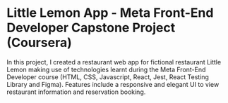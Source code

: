 # Little Lemon App - Meta Front-End Developer Capstone Project (Coursera)

In this project, I created a restaurant web app for fictional restaurant Little Lemon making use of technologies learnt during the Meta Front-End Developer course (HTML, CSS, Javascript, React, Jest, React Testing Library and Figma). Features include a responsive and elegant UI to view restaurant information and reservation booking.


